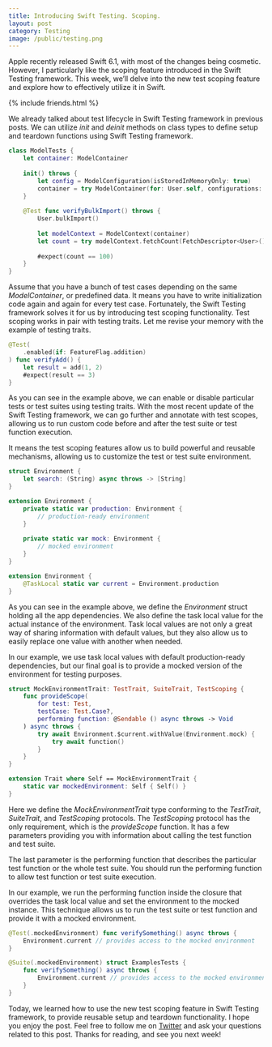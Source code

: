 ```yaml
---
title: Introducing Swift Testing. Scoping.
layout: post
category: Testing
image: /public/testing.png
---
```


Apple recently released Swift 6.1, with most of the changes being cosmetic. However, I particularly like the scoping feature introduced in the Swift Testing framework. This week, we’ll delve into the new test scoping feature and explore how to effectively utilize it in Swift.

{% include friends.html %}

We already talked about test lifecycle in Swift Testing framework in previous posts. We can utilize *init* and *deinit* methods on class types to define setup and teardown functions using Swift Testing framework.

```swift
class ModelTests {
    let container: ModelContainer
    
    init() throws {
        let config = ModelConfiguration(isStoredInMemoryOnly: true)
        container = try ModelContainer(for: User.self, configurations: config)
    }
    
    @Test func verifyBulkImport() throws {
        User.bulkImport()
        
        let modelContext = ModelContext(container)
        let count = try modelContext.fetchCount(FetchDescriptor<User>())
        
        #expect(count == 100)
    }
}
```

Assume that you have a bunch of test cases depending on the same *ModelContainer*, or predefined data. It means you have to write initialization code again and again for every test case. Fortunately, the Swift Testing framework solves it for us by introducing test scoping functionality. Test scoping works in pair with testing traits. Let me revise your memory with the example of testing traits.

```swift
@Test(
    .enabled(if: FeatureFlag.addition)
) func verifyAdd() {
    let result = add(1, 2)
    #expect(result == 3)
}
```

As you can see in the example above, we can enable or disable particular tests or test suites using testing traits. With the most recent update of the Swift Testing framework, we can go further and annotate with test scopes, allowing us to run custom code before and after the test suite or test function execution.

It means the test scoping features allow us to build powerful and reusable mechanisms, allowing us to customize the test or test suite environment.

```swift
struct Environment {
    let search: (String) async throws -> [String]
}

extension Environment {
    private static var production: Environment {
        // production-ready environment
    }
    
    private static var mock: Environment {
        // mocked environment
    }
}

extension Environment {
    @TaskLocal static var current = Environment.production
}
```

As you can see in the example above, we define the *Environment* struct holding all the app dependencies. We also define the task local value for the actual instance of the environment. Task local values are not only a great way of sharing information with default values, but they also allow us to easily replace one value with another when needed.

In our example, we use task local values with default production-ready dependencies, but our final goal is to provide a mocked version of the environment for testing purposes.

```swift
struct MockEnvironmentTrait: TestTrait, SuiteTrait, TestScoping {
    func provideScope(
        for test: Test,
        testCase: Test.Case?,
        performing function: @Sendable () async throws -> Void
    ) async throws {
        try await Environment.$current.withValue(Environment.mock) {
            try await function()
        }
    }
}

extension Trait where Self == MockEnvironmentTrait {
    static var mockedEnvironment: Self { Self() }
}
```

Here we define the *MockEnvironmentTrait* type conforming to the *TestTrait*, *SuiteTrait*, and *TestScoping* protocols. The *TestScoping* protocol has the only requirement, which is the *provideScope* function. It has a few parameters providing you with information about calling the test function and test suite.

The last parameter is the performing function that describes the particular test function or the whole test suite. You should run the performing function to allow test function or test suite execution.

In our example, we run the performing function inside the closure that overrides the task local value and set the environment to the mocked instance. This technique allows us to run the test suite or test function and provide it with a mocked environment.

```swift
@Test(.mockedEnvironment) func verifySomething() async throws {
    Environment.current // provides access to the mocked environment
}

@Suite(.mockedEnvironment) struct ExamplesTests {
    func verifySomething() async throws {
        Environment.current // provides access to the mocked environment
    }
}
```

 Today, we learned how to use the new test scoping feature in Swift Testing framework, to provide reusable setup and teardown functionality. I hope you enjoy the post. Feel free to follow me on [Twitter](https://twitter.com/mecid) and ask your questions related to this post. Thanks for reading, and see you next week!
